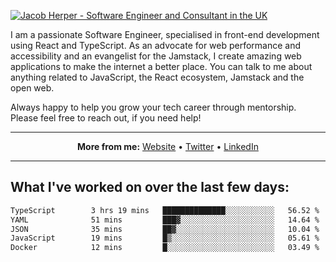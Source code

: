 [![Jacob Herper - Software Engineer and Consultant in the UK](https://res.cloudinary.com/jacobherper/image/upload/v1641506277/gh-image.png)](https://jacobherper.com/)

I am a passionate Software Engineer, specialised in front-end development using React and TypeScript. As an advocate for web performance and accessibility and an evangelist for the Jamstack, I create amazing web applications to make the internet a better place. You can talk to me about anything related to JavaScript, the React ecosystem, Jamstack and the open web.

Always happy to help you grow your tech career through mentorship. Please feel free to reach out, if you need help!

---

<p align="center">
  <strong>More from me:</strong> 
  <a href="https://jacobherper.com/">Website</a> •
  <a href="https://twitter.com/intent/follow?screen_name=jakeherp&tw_p=followbutton">Twitter</a> •
  <a href="https://www.linkedin.com/in/jacobherper/">LinkedIn</a>
</p>

---

## What I've worked on over the last few days:

<!--START_SECTION:waka-->

```txt
TypeScript        3 hrs 19 mins   ██████████████░░░░░░░░░░░   56.52 %
YAML              51 mins         ███▓░░░░░░░░░░░░░░░░░░░░░   14.64 %
JSON              35 mins         ██▓░░░░░░░░░░░░░░░░░░░░░░   10.04 %
JavaScript        19 mins         █▒░░░░░░░░░░░░░░░░░░░░░░░   05.61 %
Docker            12 mins         █░░░░░░░░░░░░░░░░░░░░░░░░   03.49 %
```

<!--END_SECTION:waka-->
